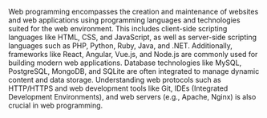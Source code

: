 Web programming encompasses the creation and maintenance of websites and web applications using programming languages and technologies suited for the web environment. This includes client-side scripting languages like HTML, CSS, and JavaScript, as well as server-side scripting languages such as PHP, Python, Ruby, Java, and .NET. Additionally, frameworks like React, Angular, Vue.js, and Node.js are commonly used for building modern web applications. Database technologies like MySQL, PostgreSQL, MongoDB, and SQLite are often integrated to manage dynamic content and data storage. Understanding web protocols such as HTTP/HTTPS and web development tools like Git, IDEs (Integrated Development Environments), and web servers (e.g., Apache, Nginx) is also crucial in web programming.
